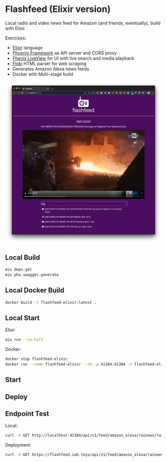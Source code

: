 # Flashfeed (Elixir version)

Local radio and video news feed for Amazon (and friends, eventually), build with Elixir.

Exercises:

- [Elixir](https://elixir-lang.org/) language
- [Phoenix Framework](https://www.phoenixframework.org/) as API server and CORS proxy
- [Phenix LiveView](https://github.com/phoenixframework/phoenix_live_view) for UI with live search and media playback
- [Floki](https://github.com/philss/floki) HTML parser for web scraping
- Generates Amazon Alexa news feeds
- Docker with Multi-stage build

![Flashfeed UI](/docs/images/ui_example.png?raw=true "Flashfeed UI")

## Local Build

```sh
mix deps.get
mix phx.swagger.generate
```

## Local Docker Build

```sh
docker build -t flashfeed-elixir:latest .
```

## Local Start

Elixir

```sh
mix run --no-halt
```

Docker:

```sh
docker stop flashfeed-elixir
docker run --name flashfeed-elixir --rm -p 41384:41384 -t flashfeed-elixir:latest
```

## Start

## Deploy

## Endpoint Test

Local:

```sh
curl -X GET http://localhost:41384/api/v1/feed/amazon_alexa/rainews/rainews/it/fvg/gr
```

Deployment:

```sh
curl -X GET https://flashfeed.iob.toys/api/v1/feed/amazon_alexa/rainews/rainews/it/fvg/gr
```
